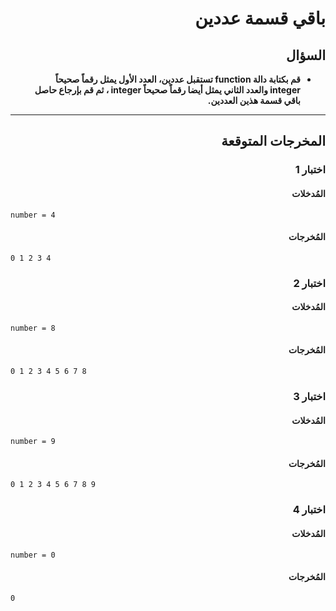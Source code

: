 # <div dir="rtl">باقي قسمة عددين</div>

## <div dir="rtl">السؤال</div>

<ul dir="rtl">
<li>
<b>
قم بكتابة دالة function تستقبل عددين، العدد الأول يمثل رقماً صحيحاً integer والعدد الثاني يمثل أيضا رقماً صحيحاً integer ، ثم قم بإرجاع حاصل باقي قسمة هذين العددين.
</b>
</li>
</ul>

---

## <div dir="rtl">المخرجات المتوقعة</div>

### <div dir="rtl">اختبار 1</div>

#### <div dir="rtl">المُدخلات</div>

```text
number = 4
```

#### <div dir="rtl">المُخرجات</div>

```text
0 1 2 3 4
```

### <div dir="rtl">اختبار 2</div>

#### <div dir="rtl">المُدخلات</div>

```text
number = 8
```

#### <div dir="rtl">المُخرجات</div>

```text
0 1 2 3 4 5 6 7 8
```

### <div dir="rtl">اختبار 3</div>

#### <div dir="rtl">المُدخلات</div>

```text
number = 9
```

#### <div dir="rtl">المُخرجات</div>

```text
0 1 2 3 4 5 6 7 8 9
```

### <div dir="rtl">اختبار 4</div>

#### <div dir="rtl">المُدخلات</div>

```text
number = 0
```

#### <div dir="rtl">المُخرجات</div>

```text
0
```